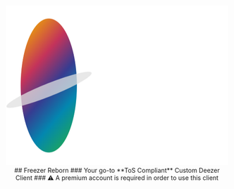 <div align="center">
<img src="https://github.com/SaturnMusic/.github/blob/main/banner.png?raw=true" alt="Logo" width="1205px" height="362.98px">
## Freezer Reborn
### Your go-to **ToS Compliant** Custom Deezer Client
### ⚠️ A premium account is required in order to use this client
</div>

